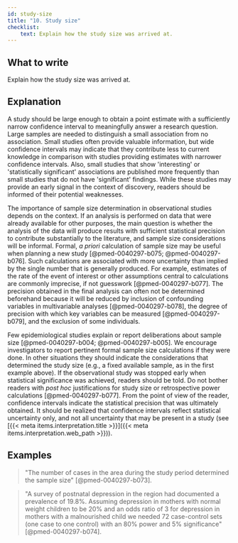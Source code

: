 ```yaml
---
id: study-size
title: "10. Study size"
checklist: 
    text: Explain how the study size was arrived at.
---
```


## What to write

Explain how the study size was arrived at.

## Explanation

A study should be large enough to obtain a point estimate with a
sufficiently narrow confidence interval to meaningfully answer a
research question. Large samples are needed to distinguish a small
association from no association. Small studies often provide valuable
information, but wide confidence intervals may indicate that they
contribute less to current knowledge in comparison with studies
providing estimates with narrower confidence intervals. Also, small
studies that show 'interesting' or 'statistically significant'
associations are published more frequently than small studies that do
not have 'significant' findings. While these studies may provide an
early signal in the context of discovery, readers should be informed of
their potential weaknesses.

The importance of sample size determination in observational studies
depends on the context. If an analysis is performed on data that were
already available for other purposes, the main question is whether the
analysis of the data will produce results with sufficient statistical
precision to contribute substantially to the literature, and sample size
considerations will be informal. Formal, *a priori* calculation of
sample size may be useful when planning a new study
[@pmed-0040297-b075; @pmed-0040297-b076]. Such calculations are
associated with more uncertainty than implied by the single number that
is generally produced. For example, estimates of the rate of the event
of interest or other assumptions central to calculations are commonly
imprecise, if not guesswork [@pmed-0040297-b077]. The precision
obtained in the final analysis can often not be determined beforehand
because it will be reduced by inclusion of confounding variables in
multivariable analyses [@pmed-0040297-b078], the degree of precision
with which key variables can be measured [@pmed-0040297-b079], and
the exclusion of some individuals.

Few epidemiological studies explain or report deliberations about sample
size [@pmed-0040297-b004; @pmed-0040297-b005]. We encourage
investigators to report pertinent formal sample size calculations if
they were done. In other situations they should indicate the
considerations that determined the study size (e.g., a fixed available
sample, as in the first example above). If the observational study was
stopped early when statistical significance was achieved, readers should
be told. Do not bother readers with *post hoc* justifications for study
size or retrospective power calculations [@pmed-0040297-b077]. From
the point of view of the reader, confidence intervals indicate the
statistical precision that was ultimately obtained. It should be
realized that confidence intervals reflect statistical uncertainty only,
and not all uncertainty that may be present in a study (see [{{< meta items.interpretation.title >}}]({{< meta items.interpretation.web_path >}})).

## Examples

> "The number of cases in the area during the study period determined the
sample size" [@pmed-0040297-b073].

> "A survey of postnatal depression in the region had documented a
prevalence of 19.8%. Assuming depression in mothers with normal weight
children to be 20% and an odds ratio of 3 for depression in mothers with
a malnourished child we needed 72 case-control sets (one case to one
control) with an 80% power and 5% significance"
[@pmed-0040297-b074].